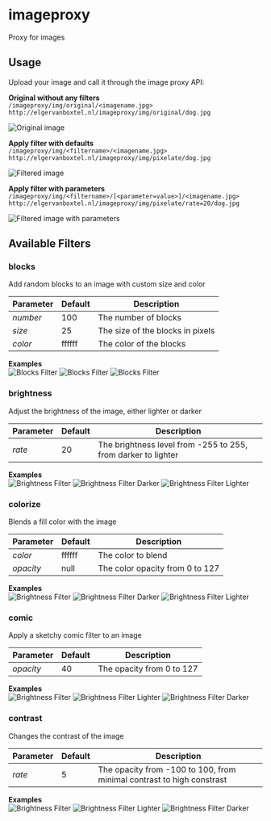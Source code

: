 # imageproxy
Proxy for images


## Usage

Upload your image and call it through the image proxy API:

**Original without any filters**<br />
`/imageproxy/img/original/<imagename.jpg>`<br />
`http://elgervanboxtel.nl/imageproxy/img/original/dog.jpg`<br />

![Original image](http://elgervanboxtel.nl/imageproxy/img/original/dog.jpg)



**Apply filter with defaults**<br />
`/imageproxy/img/<filtername>/<imagename.jpg>`<br />
`http://elgervanboxtel.nl/imageproxy/img/pixelate/dog.jpg`<br />

![Filtered image](http://elgervanboxtel.nl/imageproxy/img/pixelate/dog.jpg)


**Apply filter with parameters**<br />
`/imageproxy/img/<filtername>/[<parameter=value>]/<imagename.jpg>`<br />
`http://elgervanboxtel.nl/imageproxy/img/pixelate/rate=20/dog.jpg`<br />

![Filtered image with parameters](http://elgervanboxtel.nl/imageproxy/img/pixelate/rate=20/dog.jpg)



## Available Filters


### blocks
Add random blocks to an image with custom size and color

Parameter       |  Default  | Description
----------------|-----------|---------------------------
*number*        | 100       | The number of blocks
*size*          | 25        | The size of the blocks in pixels
*color*         | ffffff    | The color of the blocks

**Examples** <br />
![Blocks Filter](http://elgervanboxtel.nl/imageproxy/img/blocks/dog.jpg)
![Blocks Filter](http://elgervanboxtel.nl/imageproxy/img/blocks/color=8D8942;size=10/dog.jpg)
![Blocks Filter](http://elgervanboxtel.nl/imageproxy/img/blocks/color=000;size=60/dog.jpg)



### brightness
Adjust the brightness of the image, either lighter or darker

Parameter       |  Default  | Description
----------------|-----------|---------------------------
*rate*          | 20        | The brightness level from -255 to 255, from darker to lighter

**Examples** <br />
![Brightness Filter](http://elgervanboxtel.nl/imageproxy/img/brightness/dog.jpg)
![Brightness Filter Darker](http://elgervanboxtel.nl/imageproxy/img/brightness/rate=-40/dog.jpg)
![Brightness Filter Lighter](http://elgervanboxtel.nl/imageproxy/img/brightness/rate=100/dog.jpg)



### colorize
Blends a fill color with the image

Parameter       |  Default  | Description
----------------|-----------|---------------------------
*color*         | ffffff    | The color to blend
*opacity*       | null      | The color opacity from 0 to 127

**Examples** <br />
![Brightness Filter](http://elgervanboxtel.nl/imageproxy/img/colorize/dog.jpg)
![Brightness Filter Darker](http://elgervanboxtel.nl/imageproxy/img/colorize/color=ff0000;opacity=100/dog.jpg)
![Brightness Filter Lighter](http://elgervanboxtel.nl/imageproxy/img/colorize/color=00ff00;opacity=40/dog.jpg)



### comic
Apply a sketchy comic filter to an image

Parameter       |  Default  | Description
----------------|-----------|---------------------------
*opacity*       | 40        | The opacity from 0 to 127

**Examples** <br />
![Brightness Filter](http://elgervanboxtel.nl/imageproxy/img/comic/dog.jpg)
![Brightness Filter Lighter](http://elgervanboxtel.nl/imageproxy/img/comic/opacity=40/dog.jpg)
![Brightness Filter Darker](http://elgervanboxtel.nl/imageproxy/img/comic/opacity=100/dog.jpg)



### contrast
Changes the contrast of the image

Parameter       |  Default  | Description
----------------|-----------|---------------------------
*rate*          | 5         | The opacity from -100 to 100, from minimal contrast to high constrast

**Examples** <br />
![Brightness Filter](http://elgervanboxtel.nl/imageproxy/img/contrast/dog.jpg)
![Brightness Filter Lighter](http://elgervanboxtel.nl/imageproxy/img/contrast/rate=40/dog.jpg)
![Brightness Filter Darker](http://elgervanboxtel.nl/imageproxy/img/contrast/rate=-10/dog.jpg)
